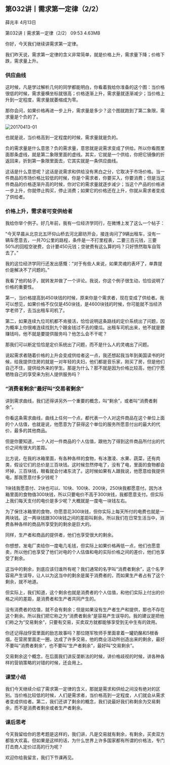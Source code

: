 

## 第032讲丨需求第一定律（2/2）


薛兆丰
 4月13日

第032讲丨需求第一定律（2/2）
09:53 4.63MB


你好，今天我们继续讲需求第一定律。

我们昨天说，需求第一定律的含义非常简单，就是价格上升，需求量下降；价格下跌，需求量上升。

### 供应曲线

这时候，凡是学过解析几何的同学都能明白，你看着我给你准备的这个图：当价格很低的时候，需求量横坐标就很高；价格逐渐上升，需求量就逐渐减少；当价格上升到一定程度，需求量就萎缩成为零。

那你会问，如果价格再进一步上升，需求量是多少？这个图就跑到了第二象限，需求量是个负的了。

![20170413-01](http://note.youdao.com/yws/api/personal/file/18CAF729D73C4D3DB7DF1465E6308402?method=download&shareKey=71a2b675da2b16438648e2054ba0a199)

也就是说，当价格高到一定程度的时候，需求量就是负的。

负的需求量是什么意思？负的需求量，意思就是说需求变成了供给。所以你看图里面那条虚线，就是第二象限里面的虚线。其实，它就是一个供给，你把它镜像的折返回来，折到第一象限里面去，它其实就是一条供应曲线。

这话是什么意思呢？这话是说需求和供给没有黑白之分，它取决于市场价格。当一件商品的市场价格比较低的时候，你是个需求者，你要买入，你要消费；但是当这件商品的价格逐渐升高的时候，你对它的需求量就逐步减少；当这个产品的价格进一步上升，你就停止购买，停止消费；如果它的价格还在上升，你就从需求者变成了供给者。

### 价格上升，需求者可变供给者

我给你举个例子。好几年前，我有一位经济学同行，在微博上发了这么一个帖子：

“今天早晨从北京北五环仰山桥去河北廊坊开会，接连询问了9辆出租车，没有一辆车愿意去，一共70公里的路程，条件是一不打里程表，二要三百元钱，三要50%的回程空驶费，合计要450元钱；空驶费有这么算的吗？只好愤然取车自驾去了。”

我的这位经济学同行还发出感慨：“对于有些人来说，如果灵魂的表坏了，单靠提价是解决不了问题的。”

我看了他的帖子，就转发并做了一个评论。我说，你这个例子很生动，恰恰说明了价格的重要性。

第一，当价格提高到450块钱的时候，原来你是个需求者，现在变成了供给者。我可以想见，如果价格不仅仅是450块钱，是4600块钱的时候，你可能就不当经济学老师了，去当出租车司机了。

第二，如果连续九位司机都不肯接活，恰恰说明这条路线的定价系统出了问题，因为概率上你很难连续找到九个跟金钱过不去的傻瓜。出租车司机出来，他不就是要赚钱吗，他不就是要提供服务吗？他怎么会不干呢？

那我们可以断定恰恰是定价系统出了问题，而不是什么人的灵魂出了问题。

说起需求者随着价格的上升会变成供给者这一点，我还想起我当年到美国读书的时候，给我提供住房的就是一对年轻的夫妇，他们都是音乐家，刚买了房，但是他们自己不住，提供给外来的学生。那是为什么？那不就是因为价格比较高，他们宁愿牺牲自己的享受来为别人提供服务吗？

### “消费者剩余”最好叫“交易者剩余”

讲到需求曲线，我们还得讲另外一个重要的概念，叫“剩余”，或者叫“消费者剩余”。

你看这条需求曲线，曲线上任何一个点，都代表一个人对这件商品在这个单位上面的个人估值，也就是说，他愿意为了获得这个单位的服务所愿意付出的最大的代价，最多的其他商品。

但是你要知道，一个人对一件商品的个人估值，跟他为了得到这件商品所付出的代价之间有很大的差距。

比方说，在我的冰箱里面，有各种各样的食物，有冰激凌、水果、蔬菜，还有肉类，假设它们的总价是三百块钱。这时候忽然停电了，没有了电，里面的食物都会坏掉，三百块钱，眼看就会付诸东流了。这时候如果有人跟我说，他愿意给我提供电，那我愿意付多少钱呢？

1块钱我愿意付、2块也可以、10块、100块、200块，250块我都愿意付。因为冰箱里面的食物值300块钱，所以只要电价不高于300块钱，我都愿意支付。但实际上我们每天支付的电价是多少呢？大概就是一度电一块钱左右。

为了保住冰箱里的食物，你愿意花300块钱，但你实际上每天所付的电费也就是一两块钱。这一两块钱跟300块钱之间的差距叫剩余。所以我们在日常生活当中，消费各种各样的商品所享受到的剩余是巨大的。

同样，生产者和商品的提供者，他们也享受很大的剩余。

你想想，发电厂卖给你一度电几毛钱，但实际上如果价格再低一点，他们也愿意卖，所以他们也享受了他们对电的个人估值和电的实际价格之间的差价，他们也享受了剩余。

这当中的剩余，到底应该归谁所有呢？我们通常的名字叫“消费者剩余”，这个名字容易产生误导，让人以为这当中的剩余是属于消费者的，而如果生产者占有了这个剩余，就不地道。

但实际上，我们知道，这个剩余也就是消费者的个人估值，和他们实际上付出的价格之间的差距，是消费者和生产者共同产生的。

没有消费者的估值，就不会有剩余；但是如果没有生产者生产和提供，那也不存在这个剩余。所以我们把它称之为“消费者剩余”是容易产生误导的。我的建议是把他们称之为“交易剩余”，只要有交易，买卖双方就都能够享受到无中生有的效用。

你还记得战俘营里面的励志故事吗？那位随军牧师手里面拿着一罐奶酪和5根香烟，在营房里面走一圈，达成了许多交易，他的商业活动所创造出来的剩余，最好不要叫“消费者剩余”，也不要叫“生产者剩余”，最好叫“交易剩余”。

交易剩余这个概念，在后面我们讲反垄断法的时候，讲价格歧视的时候，讲各种各样的营销策略的对错的时候，还会用上。

### 课堂小结

我们今天继续介绍了需求第一定律的含义，那就是需求和供给之间没有绝对的区别。当价格比较低的时候，人们是需求者，当价格高到一定程度，人们就会从需求者变成供给者。第二，我们还讲了剩余的概念，我们说最好我们称剩余为交易剩余，而不是消费者剩余或者生产者剩余。

### 课后思考

今天我留给你的思考题是这样的，我们讲，凡是交易就有剩余，有剩余，买卖双方都皆大欢喜。但如果是这样的话，为什么世界上许多国家都有所谓的价格法，专门打击商人定价过高的行为呢？

欢迎你给我留言，我们下节课再见。

